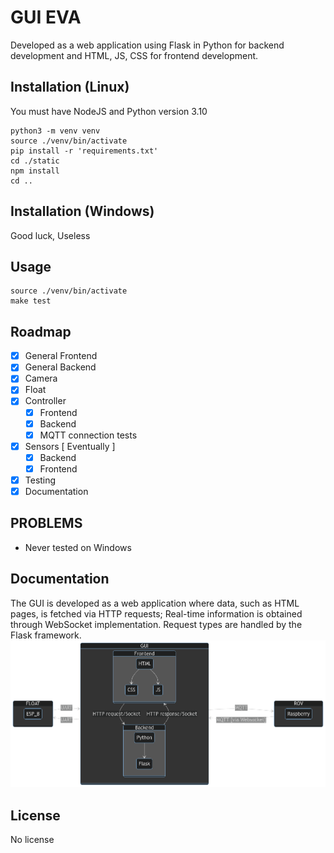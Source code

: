 # GUI EVA
Developed as a web application using Flask in Python for backend development and HTML, JS, CSS for frontend development. 
## Installation (Linux)
You must have NodeJS and Python version 3.10
```
python3 -m venv venv
source ./venv/bin/activate
pip install -r 'requirements.txt'
cd ./static
npm install
cd ..
```
## Installation (Windows)
Good luck, Useless
## Usage
```
source ./venv/bin/activate
make test
```
## Roadmap

- [x] General Frontend
- [x] General Backend
- [x] Camera
- [x] Float
- [x] Controller
    - [x] Frontend
    - [x] Backend
    - [x] MQTT connection tests
- [x] Sensors [ Eventually ]
    - [x] Backend
    - [x] Frontend
- [x] Testing
- [x] Documentation

## PROBLEMS
* Never tested on Windows

## Documentation
The GUI is developed as a web application where data, such as HTML pages, is fetched via HTTP requests; Real-time information is obtained through WebSocket implementation. Request types are handled by the Flask framework.
![SCHEMA](./static/IMG/SCHEMA.png)
## License
No license
